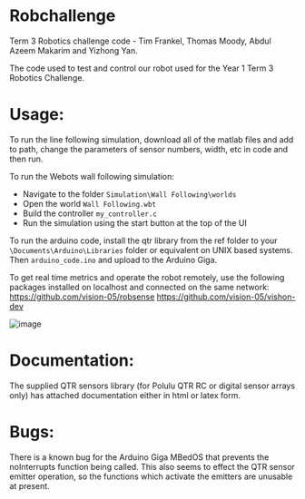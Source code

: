 # Robchallenge
Term 3 Robotics challenge code - Tim Frankel, Thomas Moody, Abdul Azeem Makarim and Yizhong Yan.

The code used to test and control our robot used for the Year 1 Term 3 Robotics Challenge.

# Usage:
To run the line following simulation, download all of the matlab files and add to path, change the parameters of sensor numbers, width, etc in code and then run.

To run the Webots wall following simulation:
- Navigate to the folder `Simulation\Wall Following\worlds`
- Open the world `Wall Following.wbt`
- Build the controller `my_controller.c`
- Run the simulation using the start button at the top of the UI

To run the arduino code, install the qtr library from the ref folder to your `\Documents\Arduino\Libraries` folder or equivalent on UNIX based systems. Then `arduino_code.ino` and upload to the Arduino Giga.

To get real time metrics and operate the robot remotely, use the following packages installed on localhost and connected on the same network:
https://github.com/vision-05/robsense
https://github.com/vision-05/vishon-dev

![image](https://github.com/user-attachments/assets/4f10ea88-5f36-4149-80fb-d24c12ccdc7e)

# Documentation:
The supplied QTR sensors library (for Polulu QTR RC or digital sensor arrays only) has attached documentation either in html or latex form.

# Bugs:
There is a known bug for the Arduino Giga MBedOS that prevents the noInterrupts function being called. This also seems to effect the QTR sensor emitter operation, so the functions which activate the emitters are unusable at present.
